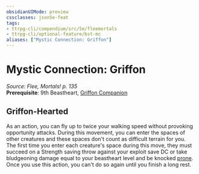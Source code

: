 ```yaml
---
obsidianUIMode: preview
cssclasses: json5e-feat
tags:
- ttrpg-cli/compendium/src/5e/fleemortals
- ttrpg-cli/optional-feature/bst-mc
aliases: ["Mystic Connection: Griffon"]
---
```

# Mystic Connection: Griffon
*Source: Flee, Mortals! p. 135*  
**Prerequisite**: 9th Beastheart, [Griffon Companion](Misc%20Files/CLI/compendium/bestiary/beast/griffon-companion-fleemortals.md)
## Griffon-Hearted

As an action, you can fly up to twice your walking speed without provoking opportunity attacks. During this movement, you can enter the spaces of other creatures and these spaces don't count as difficult terrain for you. The first time you enter each creature's space during this move, they must succeed on a Strength saving throw against your exploit save DC or take bludgeoning damage equal to your beastheart level and be knocked [prone](Misc%20Files/CLI/rules/conditions.md#Prone). Once you use this action, you can't do so again until you finish a long rest.